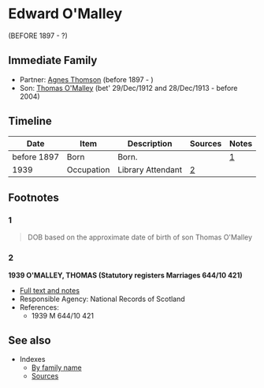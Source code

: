 ﻿---
layout: person
subject_key: i76741424
permalink: /people/i76741424
---

# Edward O'Malley
(BEFORE 1897 - ?)

## Immediate Family

* Partner: [Agnes Thomson](./@i96590245@-agnes-thomson-b1897-d.md) (before 1897 - )
* Son: [Thomas O'Malley](./@i12568152@-thomas-o'malley-b1912-12-29~1913-12-28-d2004.md) (bet' 29/Dec/1912 and 28/Dec/1913 - before 2004)

## Timeline

Date | Item | Description | Sources | Notes
---|---|---|---|---
before 1897 | Born | Born. |  | [1](#1)
1939 | Occupation | Library Attendant | [2](#2) | 

## Footnotes

### 1

> DOB based on the approximate date of birth of son Thomas O'Malley
>


### 2

**1939 O'MALLEY, THOMAS (Statutory registers Marriages 644/10 421)**

* [Full text and notes](../sources/@s89657505@-1939-o'malley,-thomas-statutory-registers-marriages-644-10-421-.md)
* Responsible Agency: National Records of Scotland
* References: 
  * 1939 M 644/10 421


## See also

- Indexes
  - [By family name](../index-by-family-name.md)
  - [Sources](../index-of-sources-by-title.md)

